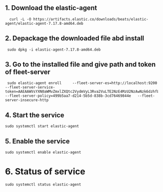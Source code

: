 ## 1. Download the elastic-agent
      curl -L -O https://artifacts.elastic.co/downloads/beats/elastic-agent/elastic-agent-7.17.8-amd64.deb

## 2. Depackage the downloaded file abd install

     sudo dpkg -i elastic-agent-7.17.8-amd64.deb

## 3. Go to the installed file and give path and token of fleet-server

     sudo elastic-agent enroll     --fleet-server-es=http://localhost:9200   --fleet-server-service-token=AAEAAWVsYXN0aWMvZmxlZXQtc2VydmVyL3Rva2VuLTE2NzE4MzU2NzAwNzk6dzhfLTBGdVJUWTZEazZrT3VuaV8tdw   --fleet-server-policy=499b5aa7-d214-5b5d-838b-3cd76469844e   --fleet-server-insecure-http

## 4. Start the service

    sudo systemctl start elastic-agent

## 5. Enable the service

    sudo systemctl enable elastic-agent

# 6. Status of service

    sudo systemctl status elastic-agent
  